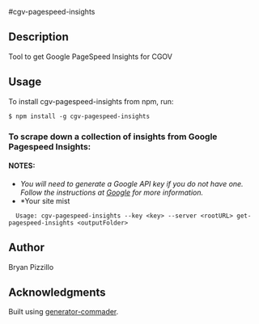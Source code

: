 #cgv-pagespeed-insights

## Description

Tool to get Google PageSpeed Insights for CGOV

## Usage

To install cgv-pagespeed-insights from npm, run:

```
$ npm install -g cgv-pagespeed-insights
```

### To scrape down a collection of insights from Google Pagespeed Insights:

#### NOTES:
* *You will need to generate a Google API key if you do not have one.  Follow the instructions at [Google](https://developers.google.com/speed/docs/insights/v2/first-app#APIKey) for more information.*
* *Your site mist 
```
  Usage: cgv-pagespeed-insights --key <key> --server <rootURL> get-pagespeed-insights <outputFolder>

```

## Author

Bryan Pizzillo

## Acknowledgments

Built using [generator-commader](https://github.com/Hypercubed/generator-commander).
